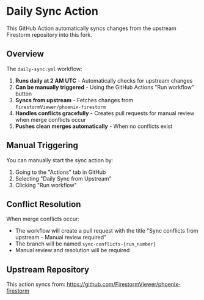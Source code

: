 # Daily Sync Action

This GitHub Action automatically syncs changes from the upstream Firestorm repository into this fork.

## Overview

The `daily-sync.yml` workflow:

1. **Runs daily at 2 AM UTC** - Automatically checks for upstream changes
2. **Can be manually triggered** - Using the GitHub Actions "Run workflow" button
3. **Syncs from upstream** - Fetches changes from `FirestormViewer/phoenix-firestorm`
4. **Handles conflicts gracefully** - Creates pull requests for manual review when merge conflicts occur
5. **Pushes clean merges automatically** - When no conflicts exist

## Manual Triggering

You can manually start the sync action by:

1. Going to the "Actions" tab in GitHub
2. Selecting "Daily Sync from Upstream"
3. Clicking "Run workflow"

## Conflict Resolution

When merge conflicts occur:
- The workflow will create a pull request with the title "Sync conflicts from upstream - Manual review required"
- The branch will be named `sync-conflicts-{run_number}`
- Manual review and resolution will be required

## Upstream Repository

This action syncs from: https://github.com/FirestormViewer/phoenix-firestorm